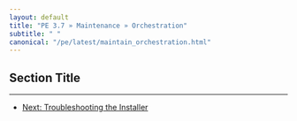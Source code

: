 ```yaml
---
layout: default
title: "PE 3.7 » Maintenance » Orchestration"
subtitle: " "
canonical: "/pe/latest/maintain_orchestration.html"
---
```


Section Title
-----



* * * 

- [Next: Troubleshooting the Installer](./trouble_install.html)
